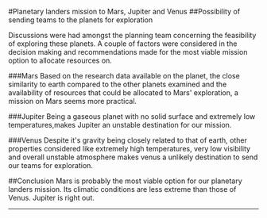 #Planetary landers mission to Mars, Jupiter and Venus
##Possibility of sending teams to the planets for exploration

Discussions were had amongst the planning team concerning the feasibility of exploring these planets. A couple of factors were
considered in the decision making and recommendations made for the most viable mission option to allocate resources on.

###Mars
Based on the research data available on the planet, the close similarity to earth compared to the other planets examined and the 
availability of resources that could be allocated to Mars' exploration, a mission on Mars seems more practical.

###Jupiter
Being a  gaseous planet with no solid surface and extremely low temperatures,makes Jupiter an unstable destination for our mission.

###Venus
Despite it's gravity being closely related to that of earth, other properties considered like extremely high temperatures, very
low visibility and overall unstable atmosphere makes venus a unlikely destination to send our teams for exploration.
 
##Conclusion
Mars is probably the most viable option for our planetary landers mission.
Its climatic conditions are less extreme than those of Venus.
Jupiter is right out. 
___________________
